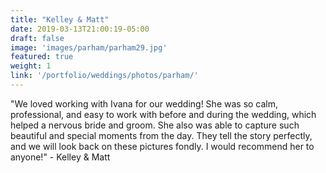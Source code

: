 ```yaml
---
title: "Kelley & Matt"
date: 2019-03-13T21:00:19-05:00
draft: false
image: 'images/parham/parham29.jpg'
featured: true
weight: 1
link: '/portfolio/weddings/photos/parham/'
---
```


"We loved working with Ivana for our wedding! She was so calm, professional, and easy to work with before and during the wedding, which helped a nervous bride and groom. She also was able to capture such beautiful and special moments from the day. They tell the story perfectly, and we will look back on these pictures fondly. I would recommend her to anyone!" - Kelley & Matt